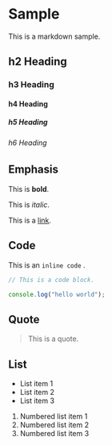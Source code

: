 # Sample

This is a markdown sample.

## h2 Heading

### h3 Heading

#### h4 Heading

##### h5 Heading

###### h6 Heading

## Emphasis

This is **bold**.

This is _italic_.

This is a [link](https://example.com).

## Code

This is an `inline code` .

```javascript
// This is a code block.

console.log("hello world");
```

## Quote

> This is a quote.

## List

- List item 1
- List item 2
- List item 3

1. Numbered list item 1
2. Numbered list item 2
3. Numbered list item 3
